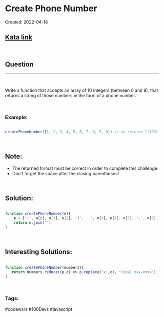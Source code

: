 # Create Phone Number

Created:  2022-04-18

[1]: https://www.codewars.com/kata/525f50e3b73515a6db000b83/train/javascript
## [Kata link][1]

&nbsp;

## Question
---

&nbsp;

Write a function that accepts an array of 10 integers (between 0 and 9), that returns a string of those numbers in the form of a phone number.

&nbsp;

### **Example:** 
<!-- code below -->

```javascript

createPhoneNumber([1, 2, 3, 4, 5, 6, 7, 8, 9, 0]) // => returns "(123) 456-7890"


```

&nbsp;

## Note:
- The returned format must be correct in order to complete this challenge.
- Don't forget the space after the closing parentheses!

&nbsp;

## **Solution:**

<!-- code below -->

```javascript

function createPhoneNumber(n){
    n = ['(', n[0], n[1], n[2], ')', ' ', n[3], n[4], n[5], '-', n[6], n[7], n[8], n[9]]
    return n.join('')
}

```

&nbsp;

## **Interesting Solutions:**

<!-- code below -->

```javascript

function createPhoneNumber(numbers){
   return numbers.reduce((p,c) => p.replace('x',c), "(xxx) xxx-xxxx");
}

```

&nbsp;

### Tags:
#codewars #100Devs #javascript